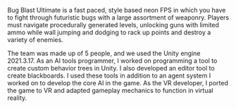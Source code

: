 Bug Blast Ultimate is a fast paced, style based neon FPS in which you have to fight through futuristic bugs with a large assortment of weaponry. Players must navigate procedurally generated levels, unlocking guns with limited ammo while wall jumping and dodging to rack up points and destroy a variety of enemies.

The team was made up of 5 people, and we used the Unity engine 2021.3.17. As an AI tools programmer, I worked on programming a tool to create custom behavior trees in Unity. I also developed an editor tool to create blackboards. I used these tools in addition to an agent system I worked on to develop the core AI in the game. As the VR developer, I ported the game to VR and adapted gameplay mechanics to function in virtual reality.